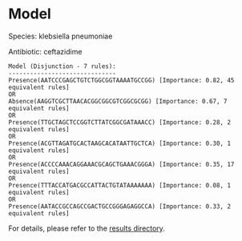
# Model

Species: klebsiella pneumoniae

Antibiotic: ceftazidime

```
Model (Disjunction - 7 rules):
------------------------------
Presence(AATCCCGAGCTGTCTGGCGGTAAAATGCCGG) [Importance: 0.82, 45 equivalent rules]
OR
Absence(AAGGTCGCTTAACACGGCGGCGTCGGCGCGG) [Importance: 0.67, 7 equivalent rules]
OR
Presence(TTGCTAGCTCCGGTCTTATCGGCGATAAACC) [Importance: 0.28, 2 equivalent rules]
OR
Presence(ACGTTAGATGCACTAAGCACATAATTGCTCA) [Importance: 0.30, 1 equivalent rules]
OR
Presence(ACCCCAAACAGGAAACGCAGCTGAAACGGGA) [Importance: 0.35, 17 equivalent rules]
OR
Presence(TTTACCATGACGCCATTACTGTATAAAAAAA) [Importance: 0.08, 1 equivalent rules]
OR
Presence(AATACCGCCAGCCGACTGCCGGGAGAGGCCA) [Importance: 0.33, 2 equivalent rules]

```

For details, please refer to the [results directory](../../../../../results/scm_b/klebsiella%20pneumoniae/ceftazidime/repeat_8/).

